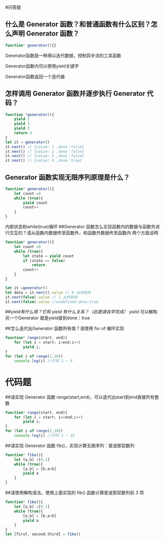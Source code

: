 #问答题
## 什么是 Generator 函数？和普通函数有什么区别？怎么声明 Generator 函数？
```javascript
function* generator(){}
```
Generator函数是一种用以迭代数据，控制异步流的工具函数

Generator函数内可以使用yield关键字

Generator函数返回一个迭代器

## 怎样调用 Generator 函数并逐步执行 Generator 代码？
```javascript
function *generator(){
    yield 1
    yield 2
    yield 3
    return 4
}
let it = generator()
it.next() // {value: 1 ,done：false}
it.next() // {value: 2 ,done：false}
it.next() // {value: 3 ,done：false}
it.next() // {value: 4 ,done：true}
```
## Generator 函数实现无限序列原理是什么？
```javascript
function* generator(){
    let count =0
    while (true){
        yield count
        count++
    }
}
```
内部状态和while(true)循环
##Generator 函数怎么实现函数内的数据与函数外进行交互的？请从函数内数据传至函数外，和函数外数据传至函数内 两个方面说明
```javascript
function* generator(){
    let count =0
    while (true){
        let state = yield count
        if (state == false)
            return
        count++
    }
}

let it =generator()
let data = it.next().value // 0 从内到外
it.next(false).value // 1 从外到内
it.next(false).value //undefined done:true

```

##yield*有什么用？它和 yield 有什么关系？（此题请自学完成）
yield* 可以解构另一个Generator 就是yield直到done：true

##怎么迭代出Generator 函数所有值？请使用 for of 循环实现
```javascript
function* range(start, end){
    for (let i = start; i<end;i++)
        yield i;
}
for (let i of range(1,10))
    console.log(i) //打印 1 ~ 9

```

# 代码题
##请实现 Generator 函数 range(start,end)，可以迭代出start到end直接所有整数
```javascript
function* range(start, end){
    for (let i = start; i<=end;i++)
        yield i;
}
for (let i of range(1,10))
    console.log(i) //打印 1 ~ 10

```
##请实现 Generator 函数 fib()，实现计算无限序列：斐波那契数列
```javascript
function* fibo(){
    let [a,b] =[0,1]
    while (true){
        [a,b] = [b,a+b]
        yield a
    }
}
```
##请使用解构语法，使用上面实现的 fib() 函数计算斐波那契数列前 3 项

```javascript
function* fibo(){
    let [a,b] =[0,1]
    while (true){
        [a,b] = [b,a+b]
        yield a
    }
}
let [first, second,third] = fibo()
```
